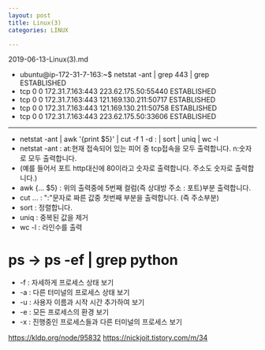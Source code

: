 ```yaml
---
layout: post
title: Linux(3)
categories: LINUX

---
```


2019-06-13-Linux(3).md


* ubuntu@ip-172-31-7-163:~$ netstat -ant | grep 443 | grep ESTABLISHED
* tcp        0      0 172.31.7.163:443        223.62.175.50:55440     ESTABLISHED
* tcp        0      0 172.31.7.163:443        121.169.130.211:50717   ESTABLISHED
* tcp        0      0 172.31.7.163:443        121.169.130.211:50758   ESTABLISHED
* tcp        0      0 172.31.7.163:443        223.62.175.50:33606     ESTABLISHED

- - -

* netstat -ant | awk '{print $5}' | cut -f 1 -d : | sort | uniq | wc -l
* netstat -ant : at:현재 접속되어 있는 피어 중 tcp접속을 모두 출력합니다. n:숫자로 모두 출력합니다.
*  (예를 들어서 포트 http대신에 80이라고 숫자로 출력합니다. 주소도 숫자로 출력합니다.)
* awk {... $5} : 위의 출력중에 5번째 컬럼(즉 상대방 주소 : 포트)부분 출력합니다.
* cut ... : ":"문자로 짜른 값중 첫번째 부분을 출력합니다. (즉 주소부분)
* sort : 정렬합니다.
* uniq : 중복된 값을 제거
* wc -l : 라인수를 출력


# ps    -> ps -ef | grep python

* -f : 자세하게 프로세스 상태 보기
* -a : 다른 터미널의 프로세스 상태 보기
* -u : 사용자 이름과 시작 시간 추가하여 보기
* -e : 모든 프로세스의 환경 보기
* -x : 진행중인 프로세스들과 다른 터미널의 프로세스 보기


https://kldp.org/node/95832
https://nickjoit.tistory.com/m/34
